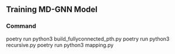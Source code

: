 ## Training MD-GNN Model


### Command

poetry run python3 build_fullyconnected_pth.py
poetry run python3 recursive.py
poetry run python3 mapping.py
